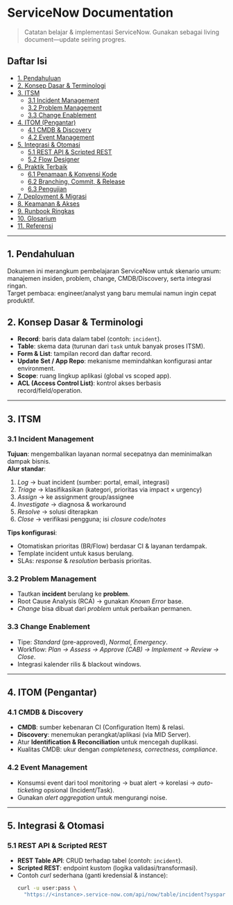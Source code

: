 # ServiceNow Documentation

> Catatan belajar & implementasi ServiceNow. Gunakan sebagai living document—update seiring progres.

## Daftar Isi
- [1. Pendahuluan](#1-pendahuluan)
- [2. Konsep Dasar & Terminologi](#2-konsep-dasar--terminologi)
- [3. ITSM](#3-itsm)
  - [3.1 Incident Management](#31-incident-management)
  - [3.2 Problem Management](#32-problem-management)
  - [3.3 Change Enablement](#33-change-enablement)
- [4. ITOM (Pengantar)](#4-itom-pengantar)
  - [4.1 CMDB & Discovery](#41-cmdb--discovery)
  - [4.2 Event Management](#42-event-management)
- [5. Integrasi & Otomasi](#5-integrasi--otomasi)
  - [5.1 REST API & Scripted REST](#51-rest-api--scripted-rest)
  - [5.2 Flow Designer](#52-flow-designer)
- [6. Praktik Terbaik](#6-praktik-terbaik)
  - [6.1 Penamaan & Konvensi Kode](#61-penamaan--konvensi-kode)
  - [6.2 Branching, Commit, & Release](#62-branching-commit--release)
  - [6.3 Pengujian](#63-pengujian)
- [7. Deployment & Migrasi](#7-deployment--migrasi)
- [8. Keamanan & Akses](#8-keamanan--akses)
- [9. Runbook Ringkas](#9-runbook-ringkas)
- [10. Glosarium](#10-glosarium)
- [11. Referensi](#11-referensi)

---

## 1. Pendahuluan
Dokumen ini merangkum pembelajaran ServiceNow untuk skenario umum: manajemen insiden, problem, change, CMDB/Discovery, serta integrasi ringan.  
Target pembaca: engineer/analyst yang baru memulai namun ingin cepat produktif.

## 2. Konsep Dasar & Terminologi
- **Record**: baris data dalam tabel (contoh: `incident`).
- **Table**: skema data (turunan dari `task` untuk banyak proses ITSM).
- **Form & List**: tampilan record dan daftar record.
- **Update Set / App Repo**: mekanisme memindahkan konfigurasi antar environment.
- **Scope**: ruang lingkup aplikasi (global vs scoped app).
- **ACL (Access Control List)**: kontrol akses berbasis record/field/operation.

---

## 3. ITSM

### 3.1 Incident Management
**Tujuan**: mengembalikan layanan normal secepatnya dan meminimalkan dampak bisnis.  
**Alur standar**:
1. *Log* → buat incident (sumber: portal, email, integrasi)  
2. *Triage* → klasifikasikan (kategori, prioritas via impact × urgency)  
3. *Assign* → ke assignment group/assignee  
4. *Investigate* → diagnosa & workaround  
5. *Resolve* → solusi diterapkan  
6. *Close* → verifikasi pengguna; isi *closure code/notes*  

**Tips konfigurasi**:
- Otomatiskan prioritas (BR/Flow) berdasar CI & layanan terdampak.
- Template incident untuk kasus berulang.
- SLAs: *response* & *resolution* berbasis prioritas.

### 3.2 Problem Management
- Tautkan **incident** berulang ke **problem**.
- Root Cause Analysis (RCA) → gunakan *Known Error* base.
- *Change* bisa dibuat dari *problem* untuk perbaikan permanen.

### 3.3 Change Enablement
- Tipe: *Standard* (pre-approved), *Normal*, *Emergency*.
- Workflow: *Plan → Assess → Approve (CAB) → Implement → Review → Close*.
- Integrasi kalender rilis & blackout windows.

---

## 4. ITOM (Pengantar)

### 4.1 CMDB & Discovery
- **CMDB**: sumber kebenaran CI (Configuration Item) & relasi.
- **Discovery**: menemukan perangkat/aplikasi (via MID Server).
- Atur **Identification & Reconciliation** untuk mencegah duplikasi.
- Kualitas CMDB: ukur dengan *completeness, correctness, compliance*.

### 4.2 Event Management
- Konsumsi event dari tool monitoring → buat alert → korelasi → *auto-ticketing* opsional (Incident/Task).
- Gunakan *alert aggregation* untuk mengurangi noise.

---

## 5. Integrasi & Otomasi

### 5.1 REST API & Scripted REST
- **REST Table API**: CRUD terhadap tabel (contoh: `incident`).
- **Scripted REST**: endpoint kustom (logika validasi/transformasi).
- Contoh *curl* sederhana (ganti kredensial & instance):
  ```bash
  curl -u user:pass \
    "https://<instance>.service-now.com/api/now/table/incident?sysparm_limit=1"
